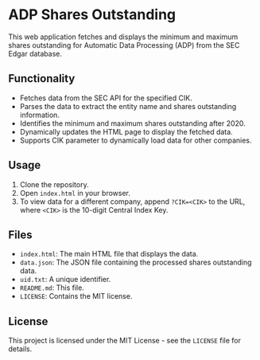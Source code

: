 # ADP Shares Outstanding

This web application fetches and displays the minimum and maximum shares outstanding for Automatic Data Processing (ADP) from the SEC Edgar database.

## Functionality

- Fetches data from the SEC API for the specified CIK.
- Parses the data to extract the entity name and shares outstanding information.
- Identifies the minimum and maximum shares outstanding after 2020.
- Dynamically updates the HTML page to display the fetched data.
- Supports CIK parameter to dynamically load data for other companies.

## Usage

1.  Clone the repository.
2.  Open `index.html` in your browser.
3.  To view data for a different company, append `?CIK=<CIK>` to the URL, where `<CIK>` is the 10-digit Central Index Key.

## Files

- `index.html`: The main HTML file that displays the data.
- `data.json`: The JSON file containing the processed shares outstanding data.
- `uid.txt`: A unique identifier.
- `README.md`: This file.
- `LICENSE`: Contains the MIT license.

## License

This project is licensed under the MIT License - see the `LICENSE` file for details.